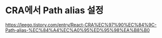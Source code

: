 # CRA에서 Path alias 설정

https://leego.tistory.com/entry/React-CRA%EC%97%90%EC%84%9C-Path-alias-%EC%84%A4%EC%A0%95%ED%95%98%EA%B8%B0
